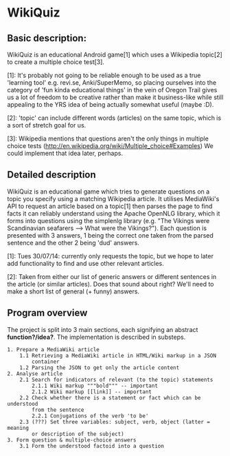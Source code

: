 # WikiQuiz


## Basic description:

WikiQuiz is an educational Android game[1] which uses a Wikipedia topic[2] to create a
multiple choice test[3].

[1]: It's probably not going to be reliable enough to be used as a true
     'learning tool' e.g. revi.se, Anki/SuperMemo, so placing ourselves into
     the category of 'fun kinda educational things' in the vein of Oregon Trail
     gives us a lot of freedom to be creative rather than make it business-like
     while still appealing to the YRS idea of being actually somewhat useful
     (maybe :D).

[2]: 'topic' can include different words (articles) on the same topic, which is
     a sort of stretch goal for us.

[3]: Wikipedia mentions that questions aren't the only things in multiple
     choice tests (http://en.wikipedia.org/wiki/Multiple_choice#Examples)
     We could implement that idea later, perhaps.


## Detailed description

WikiQuiz is an educational game which tries to generate questions on a topic
you specify using a matching Wikipedia article. It utilises MediaWiki's API to
request an article based on a topic[1] then parses the page to find facts it
can reliably understand using the Apache OpenNLG library, which it forms into
questions using the simplenlg library (e.g. "The Vikings were Scandinavian
seafarers --> What were the Vikings?"). Each question is presented with 3
answers, 1 being the correct one taken from the parsed sentence and the other 2
being 'dud' answers.

[1]: Tues 30/07/14: currently only requests the topic, but we hope to later add
     functionality to find and use other relevant articles.

[2]: Taken from either our list of generic answers or different sentences in
     the article (or similar articles). Does that sound about right? We'll need
     to make a short list of general (+ funny) answers.


## Program overview

The project is split into 3 main sections, each signifying an abstract **function?/idea?**.
The implementation is described in substeps.

    1. Prepare a MediaWiki article
        1.1 Retrieving a MediaWiki article in HTML/Wiki markup in a JSON
            container
        1.2 Parsing the JSON to get only the article content
    2. Analyse article
        2.1 Search for indicators of relevant (to the topic) statements
            2.1.1 Wiki markup """bold""" -- important
            2.1.2 Wiki markup [[link]] -- important
        2.2 Check whether there is a statement or fact which can be understood
            from the sentence
            2.2.1 Conjugations of the verb 'to be'
        2.3 (???) Set three variables: subject, verb, object (latter = meaning
            or description of the subject)
    3. Form question & multiple-choice answers
        3.1 Form the understood factoid into a question
